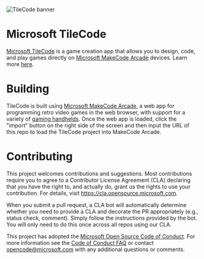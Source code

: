 ![TileCode banner](https://microsoft.github.io/tilecode/doc/pics/banner.JPG)

# Microsoft TileCode

[Microsoft TileCode](https://microsoft.github.io/tilecode/) is a game creation app that allows you to design, code, and play games directly on [Microsoft MakeCode Arcade](https://arcade.makecode.com/hardware) devices. Learn more [here](https://microsoft.github.io/tilecode/).

# Building

TileCode is built using [Microsoft MakeCode Arcade](https://arcade.makecode.com), a web app for programming retro video games in the web browser, with support for a variety of [gaming handhelds](https://arcade.makecode.com/hardware). Once the web app is loaded, click the "import" button on the right side of the screen and then input the URL of this repo to load the TileCode project into MakeCode Arcade.

# Contributing

This project welcomes contributions and suggestions.  Most contributions require you to agree to a
Contributor License Agreement (CLA) declaring that you have the right to, and actually do, grant us
the rights to use your contribution. For details, visit https://cla.opensource.microsoft.com.

When you submit a pull request, a CLA bot will automatically determine whether you need to provide
a CLA and decorate the PR appropriately (e.g., status check, comment). Simply follow the instructions
provided by the bot. You will only need to do this once across all repos using our CLA.

This project has adopted the [Microsoft Open Source Code of Conduct](https://opensource.microsoft.com/codeofconduct/).
For more information see the [Code of Conduct FAQ](https://opensource.microsoft.com/codeofconduct/faq/) or
contact [opencode@microsoft.com](mailto:opencode@microsoft.com) with any additional questions or comments.
